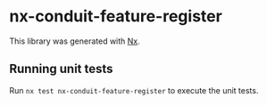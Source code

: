 # nx-conduit-feature-register

This library was generated with [Nx](https://nx.dev).

## Running unit tests

Run `nx test nx-conduit-feature-register` to execute the unit tests.
